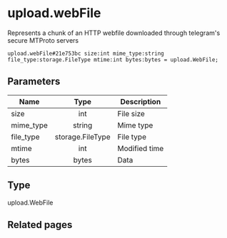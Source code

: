 # upload.webFile
Represents a chunk of an HTTP webfile downloaded through telegram's secure MTProto servers

```
upload.webFile#21e753bc size:int mime_type:string file_type:storage.FileType mtime:int bytes:bytes = upload.WebFile;
```

## Parameters
| Name | Type | Description |
| ---- | :----: | ----------- |
| size | int | File size |
| mime_type | string | Mime type |
| file_type | storage.FileType | File type |
| mtime | int | Modified time |
| bytes | bytes | Data |


## Type
upload.WebFile

## Related pages
